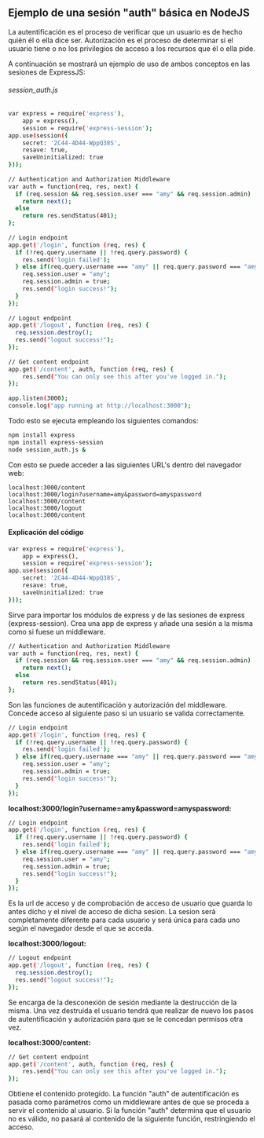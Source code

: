 ## Ejemplo de una sesión "auth" básica en NodeJS

La autentificación es el proceso de verificar que un usuario es de hecho quién él o ella dice ser.
Autorización es el proceso de determinar si el usuario tiene o no los privilegios de acceso a los recursos que él o ella pide.

A continuación se mostrará un ejemplo de uso de ambos conceptos en las sesiones de ExpressJS:

###### session_auth.js

```bash
var express = require('express'),
    app = express(),
    session = require('express-session');
app.use(session({
    secret: '2C44-4D44-WppQ38S',
    resave: true,
    saveUninitialized: true
}));
 
// Authentication and Authorization Middleware
var auth = function(req, res, next) {
  if (req.session && req.session.user === "amy" && req.session.admin)
    return next();
  else
    return res.sendStatus(401);
};
 
// Login endpoint
app.get('/login', function (req, res) {
  if (!req.query.username || !req.query.password) {
    res.send('login failed');    
  } else if(req.query.username === "amy" || req.query.password === "amyspassword") {
    req.session.user = "amy";
    req.session.admin = true;
    res.send("login success!");
  }
});
 
// Logout endpoint
app.get('/logout', function (req, res) {
  req.session.destroy();
  res.send("logout success!");
});
 
// Get content endpoint
app.get('/content', auth, function (req, res) {
    res.send("You can only see this after you've logged in.");
});
 
app.listen(3000);
console.log("app running at http://localhost:3000");
```
Todo esto se ejecuta empleando los siguientes comandos:
```bash
npm install express
npm install express-session
node session_auth.js &
```
Con esto se puede acceder a las siguientes URL's dentro del navegador web:

```
localhost:3000/content
localhost:3000/login?username=amy&password=amyspassword
localhost:3000/content
localhost:3000/logout
localhost:3000/content
```
#### Explicación del código

```bash
var express = require('express'),
    app = express(),
    session = require('express-session');
app.use(session({
    secret: '2C44-4D44-WppQ38S',
    resave: true,
    saveUninitialized: true
}));
```
Sirve para importar los módulos de express y de las sesiones de express (express-session). Crea una app de express y añade una sesión a la misma como si fuese un middleware.

```bash
// Authentication and Authorization Middleware
var auth = function(req, res, next) {
  if (req.session && req.session.user === "amy" && req.session.admin)
    return next();
  else
    return res.sendStatus(401);
};
```
Son las funciones de autentificación y autorización del middleware. Concede acceso al siguiente paso si un usuario se valida correctamente.

```bash
// Login endpoint
app.get('/login', function (req, res) {
  if (!req.query.username || !req.query.password) {
    res.send('login failed');    
  } else if(req.query.username === "amy" || req.query.password === "amyspassword") {
    req.session.user = "amy";
    req.session.admin = true;
    res.send("login success!");
  }
});
```

__localhost:3000/login?username=amy&password=amyspassword:__

```bash
// Login endpoint
app.get('/login', function (req, res) {
  if (!req.query.username || !req.query.password) {
    res.send('login failed');    
  } else if(req.query.username === "amy" || req.query.password === "amyspassword") {
    req.session.user = "amy";
    req.session.admin = true;
    res.send("login success!");
  }
});
```
Es la url de acceso y de comprobación de acceso de usuario que guarda lo antes dicho y el nivel de acceso de dicha sesion.
La sesion será completamente diferente para cada usuario y será única para cada uno según el navegador desde el que se acceda.

__localhost:3000/logout:__

```bash
// Logout endpoint
app.get('/logout', function (req, res) {
  req.session.destroy();
  res.send("logout success!");
});
```
Se encarga de la desconexión de sesión mediante la destrucción de la misma. Una vez destruida el usuario tendrá que realizar de nuevo los pasos de autentificación y autorización para que se le concedan permisos otra vez.

__localhost:3000/content:__

```bash
// Get content endpoint
app.get('/content', auth, function (req, res) {
    res.send("You can only see this after you've logged in.");
});
```
Obtiene el contenido protegido. La función "auth" de autentificación es pasada como parámetros como un middleware antes de que se proceda a servir el contenido al usuario. Si la función "auth" determina que el usuario no es válido, no pasará al contenido de la siguiente función, restringiendo el acceso.